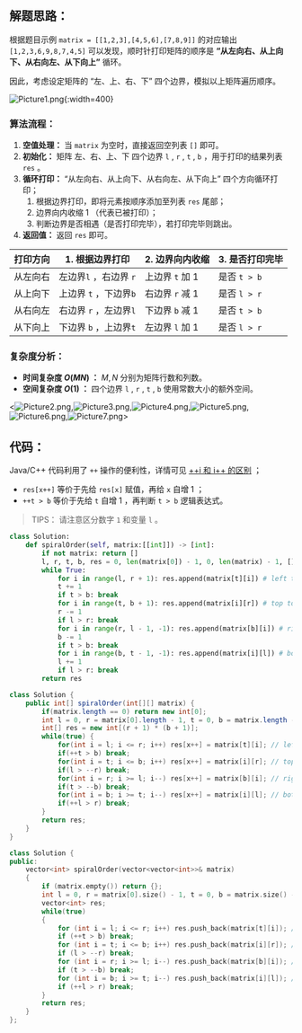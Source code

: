 ## 解题思路：

根据题目示例 `matrix = [[1,2,3],[4,5,6],[7,8,9]]` 的对应输出 `[1,2,3,6,9,8,7,4,5]` 可以发现，顺时针打印矩阵的顺序是 **“从左向右、从上向下、从右向左、从下向上”** 循环。

因此，考虑设定矩阵的 “左、上、右、下” 四个边界，模拟以上矩阵遍历顺序。

![Picture1.png](https://pic.leetcode-cn.com/7605d807782923e4ad3c7995dc2485f538f202ac326bb330fe997f449123a548-Picture1.png){:width=400}

### 算法流程：

1. **空值处理：** 当 `matrix` 为空时，直接返回空列表 `[]` 即可。
2. **初始化：** 矩阵 左、右、上、下 四个边界 `l` ,  `r` ,  `t` ,  `b` ，用于打印的结果列表 `res` 。
3. **循环打印：** “从左向右、从上向下、从右向左、从下向上” 四个方向循环打印；
   1. 根据边界打印，即将元素按顺序添加至列表 `res` 尾部；
   2. 边界向内收缩 1 （代表已被打印）；
   3. 判断边界是否相遇（是否打印完毕），若打印完毕则跳出。
4. **返回值：** 返回 `res` 即可。

| 打印方向 | 1. 根据边界打印        | 2. 边界向内收缩   | 3. 是否打印完毕 |
| -------- | ---------------------- | ----------------- | --------------- |
| 从左向右 | 左边界`l` ，右边界 `r` | 上边界 `t` 加 $1$ | 是否 `t > b`    |
| 从上向下 | 上边界 `t` ，下边界`b` | 右边界 `r` 减 $1$ | 是否 `l > r`    |
| 从右向左 | 右边界 `r` ，左边界`l` | 下边界 `b` 减 $1$ | 是否 `t > b`    |
| 从下向上 | 下边界 `b` ，上边界`t` | 左边界 `l` 加 $1$ | 是否 `l > r`    |

### 复杂度分析：

- **时间复杂度 $O(MN)$ ：** $M, N$ 分别为矩阵行数和列数。
- **空间复杂度 $O(1)$ ：** 四个边界 `l` , `r` , `t` , `b` 使用常数大小的额外空间。

<![Picture2.png](https://pic.leetcode-cn.com/1ad0fe88d15dc87643435eb7a17b368191725a44da4596722977e5798ace5b62-Picture2.png),![Picture3.png](https://pic.leetcode-cn.com/193444cbca5529fcd1bafec33ef576fe1309690be2c0110de05868f4415a8723-Picture3.png),![Picture4.png](https://pic.leetcode-cn.com/bca38a428306cb2aacc00513821e74150947ba241d9b7199bcad6c7e843a0105-Picture4.png),![Picture5.png](https://pic.leetcode-cn.com/e5de1e07957417f13d9fae22e6fb18dd5331b50258f0297f00ba57d25651df4a-Picture5.png),![Picture6.png](https://pic.leetcode-cn.com/2fde8dcd1481e390532995c02d3575ec9675a27390513c1540f40431dad7997a-Picture6.png),![Picture7.png](https://pic.leetcode-cn.com/1950d4c8ab6b09b62b7d5900ece4d8d4be882abebd2417a3030d172aedbc304e-Picture7.png)>

## 代码：

Java/C++ 代码利用了 `++` 操作的便利性，详情可见 [++i 和 i++ 的区别](https://www.jianshu.com/p/b62eac216499) ；

- `res[x++]` 等价于先给 `res[x]` 赋值，再给 `x` 自增 $1$ ；
- `++t > b` 等价于先给 `t` 自增 $1$ ，再判断 `t > b` 逻辑表达式。

> TIPS： 请注意区分数字 `1` 和变量 `l` 。

```Python []
class Solution:
    def spiralOrder(self, matrix:[[int]]) -> [int]:
        if not matrix: return []
        l, r, t, b, res = 0, len(matrix[0]) - 1, 0, len(matrix) - 1, []
        while True:
            for i in range(l, r + 1): res.append(matrix[t][i]) # left to right
            t += 1
            if t > b: break
            for i in range(t, b + 1): res.append(matrix[i][r]) # top to bottom
            r -= 1
            if l > r: break
            for i in range(r, l - 1, -1): res.append(matrix[b][i]) # right to left
            b -= 1
            if t > b: break
            for i in range(b, t - 1, -1): res.append(matrix[i][l]) # bottom to top
            l += 1
            if l > r: break
        return res
```

```Java []
class Solution {
    public int[] spiralOrder(int[][] matrix) {
        if(matrix.length == 0) return new int[0];
        int l = 0, r = matrix[0].length - 1, t = 0, b = matrix.length - 1, x = 0;
        int[] res = new int[(r + 1) * (b + 1)];
        while(true) {
            for(int i = l; i <= r; i++) res[x++] = matrix[t][i]; // left to right
            if(++t > b) break;
            for(int i = t; i <= b; i++) res[x++] = matrix[i][r]; // top to bottom
            if(l > --r) break;
            for(int i = r; i >= l; i--) res[x++] = matrix[b][i]; // right to left
            if(t > --b) break;
            for(int i = b; i >= t; i--) res[x++] = matrix[i][l]; // bottom to top
            if(++l > r) break;
        }
        return res;
    }
}
```

```C++ []
class Solution {
public:
    vector<int> spiralOrder(vector<vector<int>>& matrix)
    {
        if (matrix.empty()) return {};
        int l = 0, r = matrix[0].size() - 1, t = 0, b = matrix.size() - 1;
        vector<int> res;
        while(true)
        {
            for (int i = l; i <= r; i++) res.push_back(matrix[t][i]); // left to right
            if (++t > b) break;
            for (int i = t; i <= b; i++) res.push_back(matrix[i][r]); // top to bottom
            if (l > --r) break;
            for (int i = r; i >= l; i--) res.push_back(matrix[b][i]); // right to left
            if (t > --b) break;
            for (int i = b; i >= t; i--) res.push_back(matrix[i][l]); // bottom to top
            if (++l > r) break;
        }
        return res;
    }
};
```
